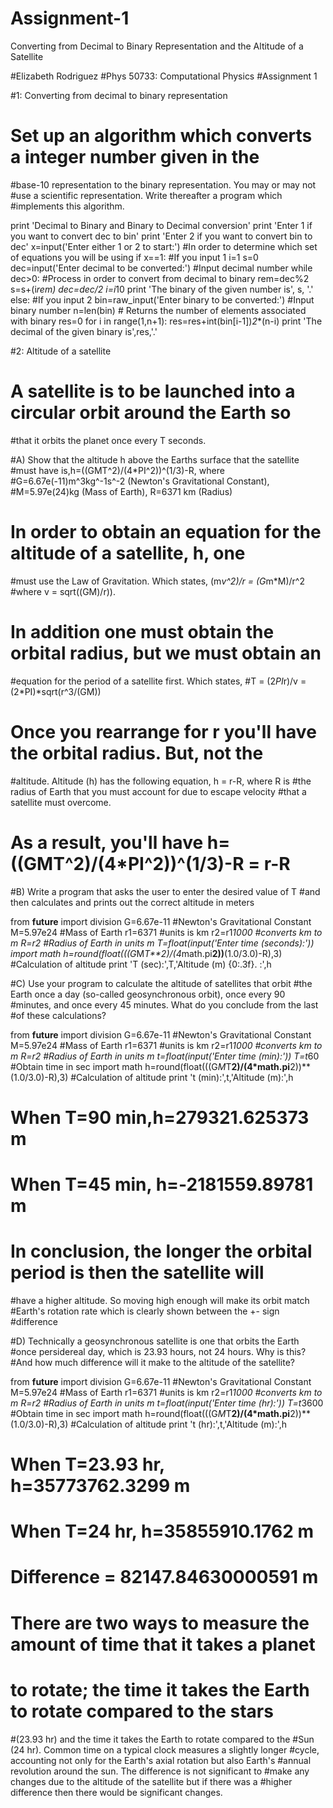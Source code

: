 # Assignment-1
Converting from Decimal to Binary Representation and the Altitude of a Satellite 


#Elizabeth Rodriguez
#Phys 50733: Computational Physics
#Assignment 1


#1: Converting from decimal to binary representation
# Set up an algorithm which converts a integer number given in the
#base-10 representation to the binary representation. You may or may not
#use a scientific representation. Write thereafter a program which
#implements this algorithm.

print 'Decimal to Binary and Binary to Decimal conversion'
print 'Enter 1 if you want to convert dec to bin'
print 'Enter 2 if you want to convert bin to dec'
x=input('Enter either 1 or 2 to start:') #In order to determine which set of equations you will be using
if x==1: #If you input 1 
    i=1
    s=0
    dec=input('Enter decimal to be converted:') #Input decimal number
    while dec>0: #Process in order to convert from decimal to binary
        rem=dec%2
        s=s+(i*rem)
        dec=dec/2
        i=i*10
    print 'The binary of the given number is', s, '.'
else: #If you input 2
        bin=raw_input('Enter binary to be converted:') #Input binary number
        n=len(bin) # Returns the number of elements associated with binary 
        res=0
        for i in range(1,n+1):
            res=res+int(bin[i-1])*2**(n-i)
        print 'The decimal of the given binary is',res,'.'
        

#2: Altitude of a satellite
# A satellite is to be launched into a circular orbit around the Earth so
#that it orbits the planet once every T seconds.

#A) Show that the altitude h above the Earths surface that the satellite
#must have is,h=((GMT^2)/(4*PI^2))^(1/3)-R, where
#G=6.67e(-11)m^3kg^-1s^-2 (Newton's Gravitational Constant),
#M=5.97e(24)kg (Mass of Earth), R=6371 km (Radius)

# In order to obtain an equation for the altitude of a satellite, h, one
#must use the Law of Gravitation. Which states, (m*v^2)/r = (G*m*M)/r^2
#where v = sqrt((GM)/r)).
# In addition one must obtain the orbital radius, but we must obtain an
#equation for the period of a satellite first. Which states,
#T = (2*PI*r)/v =(2*PI)*sqrt(r^3/(GM))
# Once you rearrange for r you'll have the orbital radius. But, not the
#altitude. Altitude (h) has the following equation, h = r-R, where R is
#the radius of Earth that you must account for due to escape velocity
#that a satellite must overcome. 
# As a result, you'll have h=((GMT^2)/(4*PI^2))^(1/3)-R = r-R

#B) Write a program that asks the user to enter the desired value of T
#and then calculates and prints out the correct altitude in meters

from __future__ import division
G=6.67e-11 #Newton's Gravitational Constant
M=5.97e24 #Mass of Earth
r1=6371 #units is km
r2=r1*1000 #converts km to m
R=r2 #Radius of Earth in units m
T=float(input('Enter time (seconds):'))
import math
h=round(float(((G*M*T**2)/(4*math.pi**2))**(1.0/3.0)-R),3) #Calculation of altitude
print 'T (sec):',T,'Altitude (m) {0:.3f}. :',h

#C) Use your program to calculate the altitude of satellites that orbit
#the Earth once a day (so-called geosynchronous orbit), once every 90
#minutes, and once every 45 minutes. What do you conclude from the last
#of these calculations?

from __future__ import division
G=6.67e-11 #Newton's Gravitational Constant
M=5.97e24 #Mass of Earth
r1=6371 #units is km
r2=r1*1000 #converts km to m
R=r2 #Radius of Earth in units m
t=float(input('Enter time (min):'))
T=t*60 #Obtain time in sec
import math
h=round(float(((G*M*T**2)/(4*math.pi**2))**(1.0/3.0)-R),3) #Calculation of altitude
print 't (min):',t,'Altitude (m):',h

# When T=90 min,h=279321.625373 m
# When T=45 min, h=-2181559.89781 m
# In conclusion, the longer the orbital period is then the satellite will
#have a higher altitude. So moving high enough will make its orbit match
#Earth's rotation rate which is clearly shown between the +- sign
#difference

#D) Technically a geosynchronous satellite is one that orbits the Earth
#once persidereal day, which is 23.93 hours, not 24 hours. Why is this?
#And how much difference will it make to the altitude of the satellite?

from __future__ import division
G=6.67e-11 #Newton's Gravitational Constant
M=5.97e24 #Mass of Earth
r1=6371 #units is km
r2=r1*1000 #converts km to m
R=r2 #Radius of Earth in units m
t=float(input('Enter time (hr):'))
T=t*3600 #Obtain time in sec
import math
h=round(float(((G*M*T**2)/(4*math.pi**2))**(1.0/3.0)-R),3) #Calculation of altitude
print 't (hr):',t,'Altitude (m):',h

# When T=23.93 hr, h=35773762.3299 m
# When T=24 hr, h=35855910.1762 m
# Difference = 82147.84630000591 m
# There are two ways to measure the amount of time that it takes a planet
# to rotate; the time it takes the Earth to rotate compared to the stars
#(23.93 hr) and the time it takes the Earth to rotate compared to the
#Sun (24 hr). Common time on a typical clock measures a slightly longer
#cycle, accounting not only for the Earth's axial rotation but also Earth's
#annual revolution around the sun. The difference is not significant to
#make any changes due to the altitude of the satellite but if there was a
#higher difference then there would be significant changes. 
